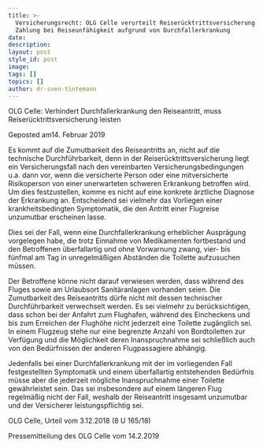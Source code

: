 ```yaml
---
title: >-
  Versicherungsrecht: OLG Celle verurteilt Reiserücktrittsversicherung zu
  Zahlung bei Reiseunfähigkeit aufgrund von Durchfallerkrankung
date:
description:
layout: post
style_id: post
image:
tags: []
topics: []
author: dr-sven-tintemann
---
```


OLG Celle: Verhindert Durchfallerkrankung den Reiseantritt, muss Reiser&uuml;cktrittsversicherung leisten

Geposted am14. Februar 2019

Es kommt auf die Zumutbarkeit des Reiseantritts an, nicht auf die technische Durchf&uuml;hrbarkeit, denn in der Reiser&uuml;cktrittsversicherung liegt ein Versicherungsfall nach den vereinbarten Versicherungsbedingungen u.a. dann vor, wenn die versicherte Person oder eine mitversicherte Risikoperson von einer unerwarteten schweren Erkrankung betroffen wird. Um dies festzustellen, komme es nicht auf eine konkrete &auml;rztliche Diagnose der Erkrankung an. Entscheidend sei vielmehr das Vorliegen einer krankheitsbedingten Symptomatik, die den Antritt einer Flugreise unzumutbar erscheinen lasse.

Dies sei der Fall, wenn eine Durchfallerkrankung erheblicher Auspr&auml;gung vorgelegen habe, die trotz Einnahme von Medikamenten fortbestand und den Betroffenen &uuml;berfallartig und ohne Vorwarnung zwang, vier- bis f&uuml;nfmal am Tag in unregelm&auml;&szlig;igen Abst&auml;nden die Toilette aufzusuchen m&uuml;ssen.

Der Betroffene k&ouml;nne nicht darauf verwiesen werden, dass w&auml;hrend des Fluges sowie am Urlaubsort Sanit&auml;ranlagen vorhanden seien. Die Zumutbarkeit des Reiseantritts d&uuml;rfe nicht mit dessen technischer Durchf&uuml;hrbarkeit verwechselt werden. Es sei vielmehr zu ber&uuml;cksichtigen, dass schon bei der Anfahrt zum Flughafen, w&auml;hrend des Eincheckens und bis zum Erreichen der Flugh&ouml;he nicht jederzeit eine Toilette zug&auml;nglich sei. In einem Flugzeug stehe nur eine begrenzte Anzahl von Bordtoiletten zur Verf&uuml;gung und die M&ouml;glichkeit deren Inanspruchnahme sei schlie&szlig;lich auch von den Bed&uuml;rfnissen der anderen Flugpassagiere abh&auml;ngig.

Jedenfalls bei einer Durchfallerkrankung mit der im vorliegenden Fall festgestellten Symptomatik und einem &uuml;berfallartig entstehenden Bed&uuml;rfnis m&uuml;sse aber die jederzeit m&ouml;gliche Inanspruchnahme einer Toilette gew&auml;hrleistet sein. Das sei insbesondere auf einem l&auml;ngeren Flug regelm&auml;&szlig;ig nicht der Fall, weshalb der Reiseantritt insgesamt unzumutbar und der Versicherer leistungspflichtig sei.

OLG Celle, Urteil vom 3.12.2018 (8 U 165/18)

Pressemitteilung des OLG Celle vom 14.2.2019